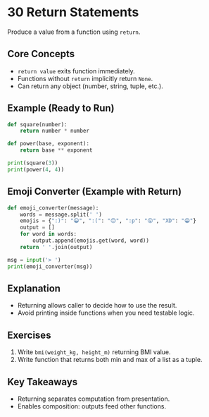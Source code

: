 # 30 Return Statements

Produce a value from a function using `return`.

## Core Concepts
- `return value` exits function immediately.
- Functions without `return` implicitly return `None`.
- Can return any object (number, string, tuple, etc.).

## Example (Ready to Run)
```python
def square(number):
    return number * number

def power(base, exponent):
    return base ** exponent

print(square(3))
print(power(4, 4))
```

## Emoji Converter (Example with Return)
```python
def emoji_converter(message):
    words = message.split(' ')
    emojis = {":)": "😀", ":(": "😔", ":p": "😜", "XD": "😁"}
    output = []
    for word in words:
        output.append(emojis.get(word, word))
    return ' '.join(output)

msg = input('> ')
print(emoji_converter(msg))
```

## Explanation
- Returning allows caller to decide how to use the result.
- Avoid printing inside functions when you need testable logic.

## Exercises
1. Write `bmi(weight_kg, height_m)` returning BMI value.
2. Write function that returns both min and max of a list as a tuple.

## Key Takeaways
- Returning separates computation from presentation.
- Enables composition: outputs feed other functions.
